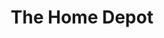 ---
title: "The Home Depot"
url: /grand-prairie/the-home-depot-south-state-highway-360/
shop: Baumarkt
---